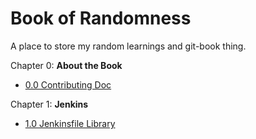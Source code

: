 # Book of Randomness

A place to store my random learnings and git-book thing.

[//]: # (start {createToc} following is GENERATED)

Chapter 0: **About the Book**
- [0.0 Contributing Doc](book/ch00-00-contributing-doc.md)

Chapter 1: **Jenkins**
- [1.0 Jenkinsfile Library](book/ch01-00-jenkinsfile-library.md)

[//]: # (end of generated)
